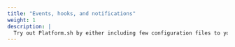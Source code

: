 ```yaml
---
title: "Events, hooks, and notifications"
weight: 1
description: |
  Try out Platform.sh by either including few configuration files to your existing codebase, or by deploying one of over fifty maintained template projects.
---
```

